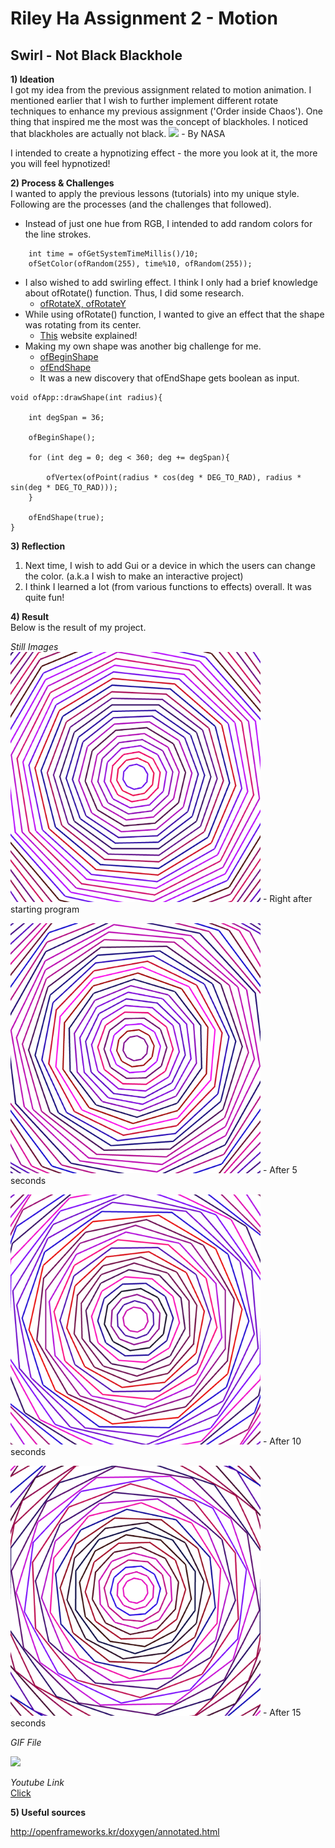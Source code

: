 # Riley Ha Assignment 2 - Motion

## Swirl - Not Black Blackhole

**1) Ideation** <br> 
I got my idea from the previous assignment related to motion animation. 
I mentioned earlier that I wish to further implement different rotate techniques to enhance my previous assignment ('Order inside Chaos').
One thing that inspired me the most was the concept of blackholes.
I noticed that blackholes are actually not black.
<img src=Images/blackhole.png width="400"> - By NASA

I intended to create a hypnotizing effect - the more you look at it, the more you will feel hypnotized!

**2) Process & Challenges** <br>
I wanted to apply the previous lessons (tutorials) into my unique style. 
Following are the processes (and the challenges that followed). 

- Instead of just one hue from RGB, I intended to add random colors for the line strokes.
```
    int time = ofGetSystemTimeMillis()/10;
    ofSetColor(ofRandom(255), time%10, ofRandom(255));
```
- I also wished to add swirling effect. I think I only had a brief knowledge about ofRotate() function. Thus, I did some research. 
  - [ofRotateX, ofRotateY](https://openframeworks.cc/documentation/graphics/ofGraphics/#show_ofRotateYDeg)
- While using ofRotate() function, I wanted to give an effect that the shape was rotating from its center.
  - [This](https://stackoverflow.com/questions/12516550/openframeworks-rotate-an-image-from-its-center-through-opengl-calls) website explained!
- Making my own shape was another big challenge for me. 
  - [ofBeginShape](http://openframeworks.kr/documentation/graphics/ofGraphics.html#!show_ofBeginShape)
  - [ofEndShape](http://openframeworks.kr/documentation/graphics/ofGraphics.html#!show_ofEndShape)
  - It was a new discovery that ofEndShape gets boolean as input.
```
void ofApp::drawShape(int radius){
    
    int degSpan = 36;
    
    ofBeginShape();
    
    for (int deg = 0; deg < 360; deg += degSpan){
        
        ofVertex(ofPoint(radius * cos(deg * DEG_TO_RAD), radius * sin(deg * DEG_TO_RAD)));
    }
    
    ofEndShape(true);
}

```

**3) Reflection** <br>
1) Next time, I wish to add Gui or a device in which the users can change the color. (a.k.a I wish to make an interactive project)
2) I think I learned a lot (from various functions to effects) overall. It was quite fun!

**4) Result** <br>
Below is the result of my project.

*Still Images* <br>
<img src=Images/result1.png width="400" height="400"> - Right after starting program

<img src=Images/result2.png width="400" height="400"> - After 5 seconds

<img src=Images/result3.png width="400" height="400"> - After 10 seconds

<img src=Images/result4.png width="400" height="400"> - After 15 seconds


*GIF File* <br>

![](Images/result2.gif)

*Youtube Link* <br>
[Click](https://youtu.be/xKRnWQHpbec)

**5) Useful sources** <br>

http://openframeworks.kr/doxygen/annotated.html
